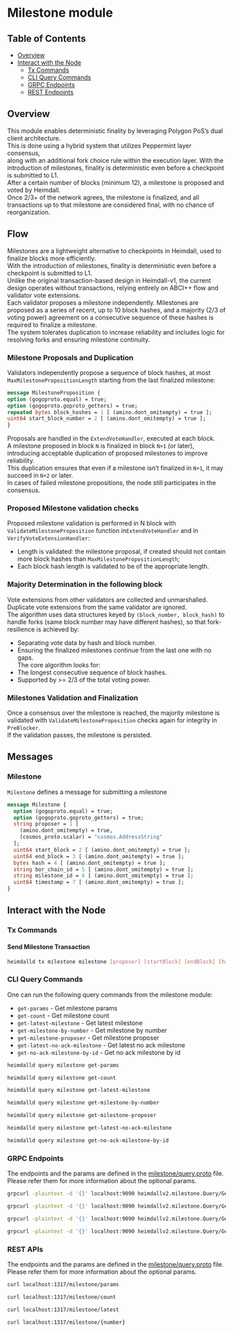 # Milestone module

## Table of Contents

* [Overview](#overview)
* [Interact with the Node](#interact-with-the-node)
  * [Tx Commands](#tx-commands)
  * [CLI Query Commands](#cli-query-commands)
  * [GRPC Endpoints](#grpc-endpoints)
  * [REST Endpoints](#rest-endpoints)

## Overview

This module enables deterministic finality by leveraging Polygon PoS’s dual client architecture.  
This is done using a hybrid system that utilizes Peppermint layer consensus,  
along with an additional fork choice rule within the execution layer.
With the introduction of milestones, finality is deterministic even before a checkpoint is submitted to L1.  
After a certain number of blocks (minimum 12), a milestone is proposed and voted by Heimdall.  
Once 2/3+ of the network agrees, the milestone is finalized, and all transactions up to that milestone are considered final, with no chance of reorganization.

## Flow

Milestones are a lightweight alternative to checkpoints in Heimdall, used to finalize blocks more efficiently.  
With the introduction of milestones, finality is deterministic even before a checkpoint is submitted to L1.  
Unlike the original transaction-based design in Heimdall-v1, the current design operates without transactions, relying entirely on ABCI++ flow and validator vote extensions.  
Each validator proposes a milestone independently. Milestones are proposed as a series of recent, up to 10 block hashes, and a majority (2/3 of voting power) agreement on a consecutive sequence of these hashes is required to finalize a milestone.  
The system tolerates duplication to increase reliability and includes logic for resolving forks and ensuring milestone continuity.  

### Milestone Proposals and Duplication
Validators independently propose a sequence of block hashes, at most `MaxMilestonePropositionLength` starting from the last finalized milestone:  
```protobuf
message MilestoneProposition {
option (gogoproto.equal) = true;
option (gogoproto.goproto_getters) = true;
repeated bytes block_hashes = 1 [ (amino.dont_omitempty) = true ];
uint64 start_block_number = 2 [ (amino.dont_omitempty) = true ];
}
```
Proposals are handled in the `ExtendVoteHandler`, executed at each block.  
A milestone proposed in block `N` is finalized in block `N+1` (or later), introducing acceptable duplication of proposed milestones to improve reliability.  
This duplication ensures that even if a milestone isn’t finalized in `N+1`, it may succeed in `N+2` or later.  
In cases of failed milestone propositions, the node still participates in the consensus.  

### Proposed Milestone validation checks
Proposed milestone validation is performed in N block with `ValidateMilestoneProposition` function in`ExtendVoteHandler` and in `VerifyVoteExtensionHandler`:  
- Length is validated: the milestone proposal, if created should not contain more block hashes than `MaxMilestonePropositionLength`;  
- Each block hash length is validated to be of the appropriate length.  

### Majority Determination in the following block
Vote extensions from other validators are collected and unmarshalled.  
Duplicate vote extensions from the same validator are ignored.  
The algorithm uses data structures keyed by `(block_number, block_hash)` to handle forks (same block number may have different hashes), so that fork-resilience is achieved by:  
- Separating vote data by hash and block number.
- Ensuring the finalized milestones continue from the last one with no gaps.  
The core algorithm looks for:  
- The longest consecutive sequence of block hashes.  
- Supported by >= 2/3 of the total voting power.  

### Milestones Validation and Finalization
Once a consensus over the milestone is reached, the majority milestone is validated with `ValidateMilestoneProposition` checks again for integrity in `PreBlocker`.  
If the validation passes, the milestone is persisted.  

## Messages

### Milestone

`Milestone` defines a message for submitting a milestone
```protobuf
message Milestone {
  option (gogoproto.equal) = true;
  option (gogoproto.goproto_getters) = true;
  string proposer = 1 [
    (amino.dont_omitempty) = true,
    (cosmos_proto.scalar) = "cosmos.AddressString"
  ];
  uint64 start_block = 2 [ (amino.dont_omitempty) = true ];
  uint64 end_block = 3 [ (amino.dont_omitempty) = true ];
  bytes hash = 4 [ (amino.dont_omitempty) = true ];
  string bor_chain_id = 5 [ (amino.dont_omitempty) = true ];
  string milestone_id = 6 [ (amino.dont_omitempty) = true ];
  uint64 timestamp = 7 [ (amino.dont_omitempty) = true ];
}
```

## Interact with the Node

### Tx Commands

#### Send Milestone Transaction 
```bash
heimdalld tx milestone milestone [proposer] [startBlock] [endBlock] [hash] [borChainId] [milestoneId]
```

### CLI Query Commands

One can run the following query commands from the milestone module:

* `get-params` - Get milestone params
* `get-count` - Get milestone count
* `get-latest-milestone` - Get latest milestone
* `get-milestone-by-number` - Get milestone by number
* `get-milestone-proposer` - Get milestone proposer
* `get-latest-no-ack-milestone` - Get latest no ack milestone
* `get-no-ack-milestone-by-id` - Get no ack milestone by id

```bash
heimdalld query milestone get-params
```

```bash
heimdalld query milestone get-count
```

```bash
heimdalld query milestone get-latest-milestone
```

```bash
heimdalld query milestone get-milestone-by-number
```

```bash
heimdalld query milestone get-milestone-proposer
```

```bash
heimdalld query milestone get-latest-no-ack-milestone
```

```bash
heimdalld query milestone get-no-ack-milestone-by-id
```

### GRPC Endpoints

The endpoints and the params are defined in the [milestone/query.proto](/proto/heimdallv2/milestone/query.proto) file. Please refer them for more information about the optional params.

```bash
grpcurl -plaintext -d '{}' localhost:9090 heimdallv2.milestone.Query/GetMilestoneParams
```

```bash
grpcurl -plaintext -d '{}' localhost:9090 heimdallv2.milestone.Query/GetMilestoneCount
```

```bash
grpcurl -plaintext -d '{}' localhost:9090 heimdallv2.milestone.Query/GetLatestMilestone
```

```bash
grpcurl -plaintext -d '{}' localhost:9090 heimdallv2.milestone.Query/GetMilestoneByNumber
```

### REST APIs

The endpoints and the params are defined in the [milestone/query.proto](/proto/heimdallv2/milestone/query.proto) file. Please refer them for more information about the optional params.

```bash
curl localhost:1317/milestone/params
```

```bash
curl localhost:1317/milestone/count
```

```bash
curl localhost:1317/milestone/latest
```

```bash
curl localhost:1317/milestone/{number}
```
